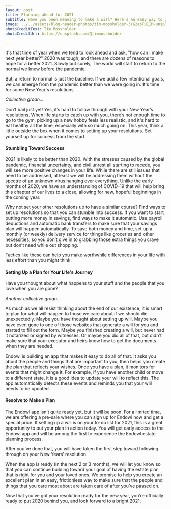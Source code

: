 ```yaml
---
layout: post
title: Planning ahead for 2021
subtitle: Have you been meaning to make a will? Here's an easy way to get it done.
image: ../../assets/blog-header-photos/tim-mossholder-3YG2aoPU1IM-unsplash.jpg
photoCreditText: Tim Mossholder
photoCreditUrl: https://unsplash.com/@timmossholder

---
```

It's that time of year when we tend to look ahead and ask, "how can I make next year better?" 2020 was tough, and there are dozens of reasons to hope for a better 2021. Slowly but surely, The world will start to return to the normal we knew before the pandemic.

But, a return to normal is just the baseline. If we add a few intentional goals, we can emerge from the pandemic better than we were going in: It's time for some New Year's resolutions.

*Collective groan...*

Don’t bail just yet! Yes, it’s hard to follow through with your New Year’s resolutions. When life starts to catch up with you, there’s not enough time to go to the gym, picking up a new hobby feels less realistic, and it's hard to eat healthy all the time, especially with so much going on. This year, think a little outside the box when it comes to setting up your resolutions. Set yourself up for success from the start.

#### Stumbling Toward Success
2021 is likely to be better than 2020. With the stresses caused by the global pandemic, financial uncertainty, and civil unrest all starting to recede, you will see more positive changes in your life. While there are still issues that need to be addressed, at least we will be addressing them without the spectre of an unknown virus hanging over everything. Unlike the early months of 2020, we have an understanding of COVID-19 that will help bring this chapter of our lives to a close, allowing for new, hopeful beginnings in the coming year.

Why not set your other resolutions up to have a similar course? Find ways to set up resolutions so that you can stumble into success. If you want to start putting more money in savings, find ways to make it automatic. Use payroll deductions and automatic bank transfers to make sure that your savings plan will happen automatically. To save both money and time, set up a monthly (or weekly) delivery service for things like groceries and other necessities, so you don’t give in to grabbing those extra things you crave but don’t need while out shopping.

Tactics like these can help you make worthwhile differences in your life with less effort than you might think.

#### Setting Up a Plan for Your Life's Journey
Have you thought about what happens to your stuff and the people that you love when you are gone?

*Another collective groan...*

As much as we all resist thinking about the end of our existence, it is smart to plan for what will happen to those we care about if we should die unexpectedly. Maybe you have thought about setting up will. Maybe you have even gone to one of those websites that generate a will for you and started to fill out the form. Maybe you finished creating a will, but never had it notarized or signed by witnesses. Or maybe you did all of that, but didn't make sure that your executor and heirs know how to get the documents when they are needed.

Endowl is building an app that makes it easy to do all of that. It asks you about the people and things that are important to you, then helps you create the plan that reflects your wishes. Once you have a plan, it monitors for events that might change it. For example, if you have another child or move to a different state, it is a good idea to update your will to reflect this. The app automatically detects these events and reminds you that your will needs to be updated.

#### Resolve to Make a Plan
The Endowl app isn’t quite ready yet, but it will be soon. For a limited time, we are offering a pre-sale where you can sign up for Endowl now and get a special price. If setting up a will is on your to-do list for 2021, this is a great opportunity to put your plan in action today. You will get early access to the Endowl app and will be among the first to experience the Endowl estate planning process.

After you’ve done that, you will have taken the first step toward following through on your New Years’ resolution.

When the app is ready (in the next 2 or 3 months), we will let you know so that you can continue building toward your goal of having the estate plan that is right for you and your loved ones. We promise to help you create an excellent plan in an easy, frictionless way to make sure that the people and things that you care most about are taken care of after you’ve passed on.

Now that you’ve got your resolution ready for the new year, you’re officially ready to put 2020 behind you, and look forward to a bright 2021.
